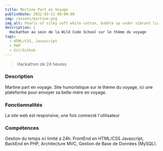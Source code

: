 ```yaml
---
title: Martine Part en Voyage
publishDate: 2022-03-11 00:00:00
img: /assets/martine.png
img_alt: Pearls of silky soft white cotton, bubble up under vibrant lighting
description: |
  Hackathon au sein de la Wild Code School sur le thème du voyage
tags:
  - HTML/CSS, Javascript
  - PHP
  - Git/Github
---
```


> Hackathon de 24 heures


### Description

Martine part en voyage.
Site humoristique sur le thème du voyage, ici une plateforme pour envoyer sa belle-mère en voyage.


### Fonctionnalités

Le site web est responsive, une fois connecté l'utilisateur
### Compétences

Gestion du temps ici limité à 24h.
FrontEnd en HTML/CSS Javascript, BackEnd en PHP, Architecture MVC, Gestion de Base de Données (MySQL).
